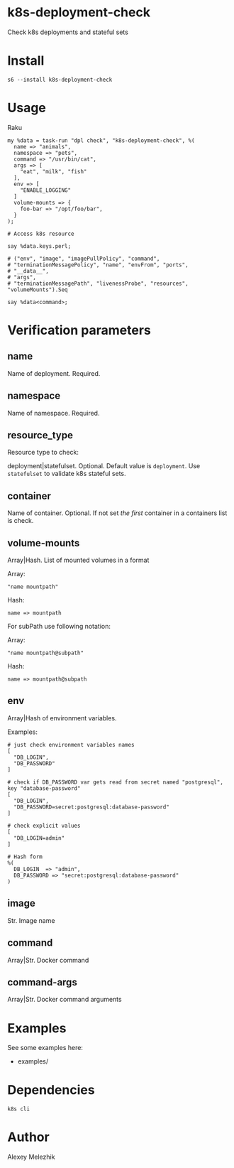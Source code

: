 # k8s-deployment-check

Check k8s deployments and stateful sets

# Install

    s6 --install k8s-deployment-check

# Usage

Raku

    my %data = task-run "dpl check", "k8s-deployment-check", %(
      name => "animals",
      namespace => "pets",
      command => "/usr/bin/cat",
      args => [
        "eat", "milk", "fish" 
      ],
      env => [
        "ENABLE_LOGGING"
      ]
      volume-mounts => {
        foo-bar => "/opt/foo/bar",
      }
    );

    # Access k8s resource

    say %data.keys.perl; 

    # ("env", "image", "imagePullPolicy", "command", 
    # "terminationMessagePolicy", "name", "envFrom", "ports", 
    # "__data__", 
    # "args", 
    # "terminationMessagePath", "livenessProbe", "resources", "volumeMounts").Seq

    say %data<command>;

# Verification parameters

## name

Name of deployment. Required.

## namespace

Name of namespace. Required.

## resource_type

Resource type to check:

deployment|statefulset. Optional. Default value is `deployment`. Use `statefulset` to validate k8s stateful sets.

## container

Name of container. Optional. If not set _the first_ container in a containers list is check.

## volume-mounts

Array|Hash. List of mounted volumes in a format

Array:

    "name mountpath"

Hash:

    name => mountpath

For subPath use following notation:

Array:

    "name mountpath@subpath"

Hash:

    name => mountpath@subpath

## env

Array|Hash of environment variables.

Examples:

    # just check environment variables names
    [
      "DB_LOGIN",
      "DB_PASSWORD"
    ]

    # check if DB_PASSWORD var gets read from secret named "postgresql", key "database-password"
    [
      "DB_LOGIN",
      "DB_PASSWORD=secret:postgresql:database-password"
    ]

    # check explicit values
    [
      "DB_LOGIN=admin"
    ]

    # Hash form
    %(
      DB_LOGIN  => "admin",
      DB_PASSWORD => "secret:postgresql:database-password"
    )

## image

Str. Image name

## command

Array|Str. Docker command

## command-args

Array|Str. Docker command arguments

# Examples

See some examples here:

* examples/

# Dependencies

`k8s cli`

# Author

Alexey Melezhik
